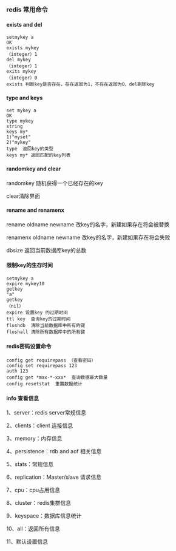 ### redis 常用命令
#### exists and del
```shell
setmykey a
OK
exists mykey
（integer）1
del mykey
（integer）1
exits mykey
（integer）0
exists 判断key是否存在，存在返回为1，不存在返回为0，del删除key
```
#### type and keys
```shell
set mykey a
OK
type mykey
string
keys my* 
1)"myset"
2)"mykey"
type  返回key的类型
keys my* 返回匹配的key列表
```
####  randomkey and clear
randomkey 随机获得一个已经存在的key

clear清除界面
#### rename and renamenx
rename oldname newname 改key的名字，新建如果存在将会被替换

renamenx oldname newname 改key的名字，新建如果存在将会失败

dbsize 返回当前数据库key的总数
####  限制key的生存时间
```shell
setmykey a
expire mykey10
getkey
"a"
getkey
（nil）
expire 设置key 的过期时间
ttl key  查询key的过期时间
flushdb  清除当前数据库中所有的键
flushall 清除所有数据库中的所有键
```
#### redis密码设置命令
```shell
config get requirepass （查看密码）
config set requirepass 123
auth 123
config get *max-*-xxx*  查询数据最大数量
config resetstat  重置数据统计
```
#### info 查看信息
1、server：redis server常规信息

2、clients：client 连接信息

3、memory：内存信息

4、persistence：rdb and aof 相关信息

5、stats：常规信息

6、replication：Master/slave 请求信息

7、cpu：cpu占用信息

8、cluster：redis集群信息

9、keyspace：数据库信息统计

10、all：返回所有信息

11、默认设置信息
